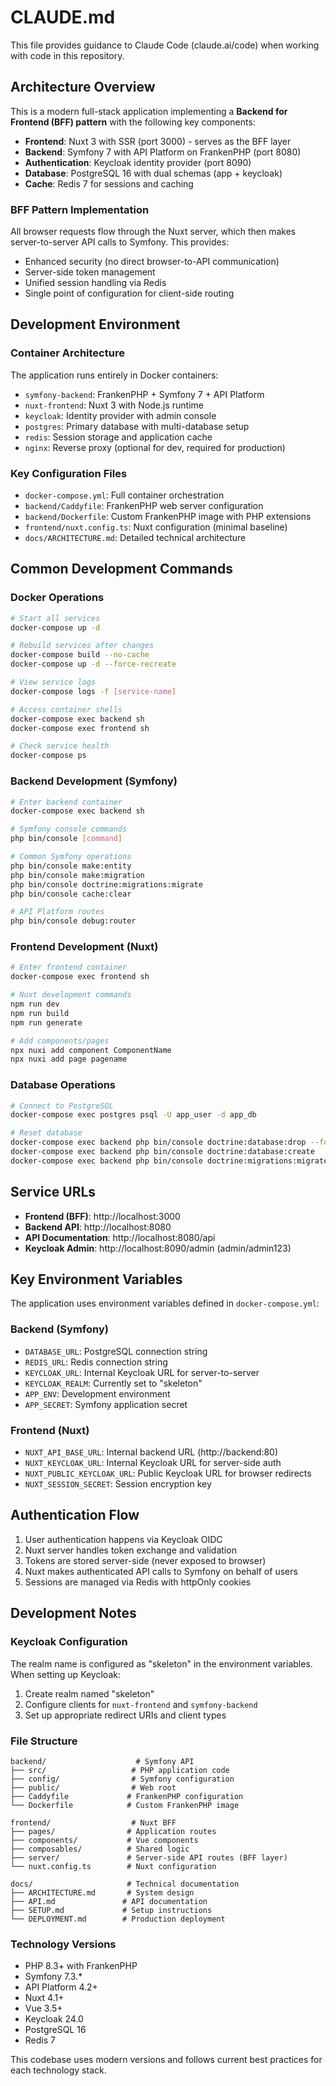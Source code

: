 # CLAUDE.md

This file provides guidance to Claude Code (claude.ai/code) when working with code in this repository.

## Architecture Overview

This is a modern full-stack application implementing a **Backend for Frontend (BFF) pattern** with the following key components:

- **Frontend**: Nuxt 3 with SSR (port 3000) - serves as the BFF layer
- **Backend**: Symfony 7 with API Platform on FrankenPHP (port 8080)
- **Authentication**: Keycloak identity provider (port 8090)
- **Database**: PostgreSQL 16 with dual schemas (app + keycloak)
- **Cache**: Redis 7 for sessions and caching

### BFF Pattern Implementation

All browser requests flow through the Nuxt server, which then makes server-to-server API calls to Symfony. This provides:
- Enhanced security (no direct browser-to-API communication)
- Server-side token management
- Unified session handling via Redis
- Single point of configuration for client-side routing

## Development Environment

### Container Architecture

The application runs entirely in Docker containers:

- `symfony-backend`: FrankenPHP + Symfony 7 + API Platform
- `nuxt-frontend`: Nuxt 3 with Node.js runtime
- `keycloak`: Identity provider with admin console
- `postgres`: Primary database with multi-database setup
- `redis`: Session storage and application cache
- `nginx`: Reverse proxy (optional for dev, required for production)

### Key Configuration Files

- `docker-compose.yml`: Full container orchestration
- `backend/Caddyfile`: FrankenPHP web server configuration
- `backend/Dockerfile`: Custom FrankenPHP image with PHP extensions
- `frontend/nuxt.config.ts`: Nuxt configuration (minimal baseline)
- `docs/ARCHITECTURE.md`: Detailed technical architecture

## Common Development Commands

### Docker Operations

```bash
# Start all services
docker-compose up -d

# Rebuild services after changes
docker-compose build --no-cache
docker-compose up -d --force-recreate

# View service logs
docker-compose logs -f [service-name]

# Access container shells
docker-compose exec backend sh
docker-compose exec frontend sh

# Check service health
docker-compose ps
```

### Backend Development (Symfony)

```bash
# Enter backend container
docker-compose exec backend sh

# Symfony console commands
php bin/console [command]

# Common Symfony operations
php bin/console make:entity
php bin/console make:migration
php bin/console doctrine:migrations:migrate
php bin/console cache:clear

# API Platform routes
php bin/console debug:router
```

### Frontend Development (Nuxt)

```bash
# Enter frontend container
docker-compose exec frontend sh

# Nuxt development commands
npm run dev
npm run build
npm run generate

# Add components/pages
npx nuxi add component ComponentName
npx nuxi add page pagename
```

### Database Operations

```bash
# Connect to PostgreSQL
docker-compose exec postgres psql -U app_user -d app_db

# Reset database
docker-compose exec backend php bin/console doctrine:database:drop --force
docker-compose exec backend php bin/console doctrine:database:create
docker-compose exec backend php bin/console doctrine:migrations:migrate
```

## Service URLs

- **Frontend (BFF)**: http://localhost:3000
- **Backend API**: http://localhost:8080
- **API Documentation**: http://localhost:8080/api
- **Keycloak Admin**: http://localhost:8090/admin (admin/admin123)

## Key Environment Variables

The application uses environment variables defined in `docker-compose.yml`:

### Backend (Symfony)
- `DATABASE_URL`: PostgreSQL connection string
- `REDIS_URL`: Redis connection string
- `KEYCLOAK_URL`: Internal Keycloak URL for server-to-server
- `KEYCLOAK_REALM`: Currently set to "skeleton"
- `APP_ENV`: Development environment
- `APP_SECRET`: Symfony application secret

### Frontend (Nuxt)
- `NUXT_API_BASE_URL`: Internal backend URL (http://backend:80)
- `NUXT_KEYCLOAK_URL`: Internal Keycloak URL for server-side auth
- `NUXT_PUBLIC_KEYCLOAK_URL`: Public Keycloak URL for browser redirects
- `NUXT_SESSION_SECRET`: Session encryption key

## Authentication Flow

1. User authentication happens via Keycloak OIDC
2. Nuxt server handles token exchange and validation
3. Tokens are stored server-side (never exposed to browser)
4. Nuxt makes authenticated API calls to Symfony on behalf of users
5. Sessions are managed via Redis with httpOnly cookies

## Development Notes

### Keycloak Configuration

The realm name is configured as "skeleton" in the environment variables. When setting up Keycloak:

1. Create realm named "skeleton"
2. Configure clients for `nuxt-frontend` and `symfony-backend`
3. Set up appropriate redirect URIs and client types

### File Structure

```
backend/                    # Symfony API
├── src/                   # PHP application code
├── config/                # Symfony configuration
├── public/                # Web root
├── Caddyfile             # FrankenPHP configuration
└── Dockerfile            # Custom FrankenPHP image

frontend/                  # Nuxt BFF
├── pages/                # Application routes
├── components/           # Vue components
├── composables/          # Shared logic
├── server/               # Server-side API routes (BFF layer)
└── nuxt.config.ts        # Nuxt configuration

docs/                     # Technical documentation
├── ARCHITECTURE.md       # System design
├── API.md               # API documentation
├── SETUP.md             # Setup instructions
└── DEPLOYMENT.md        # Production deployment
```

### Technology Versions

- PHP 8.3+ with FrankenPHP
- Symfony 7.3.*
- API Platform 4.2+
- Nuxt 4.1+
- Vue 3.5+
- Keycloak 24.0
- PostgreSQL 16
- Redis 7

This codebase uses modern versions and follows current best practices for each technology stack.